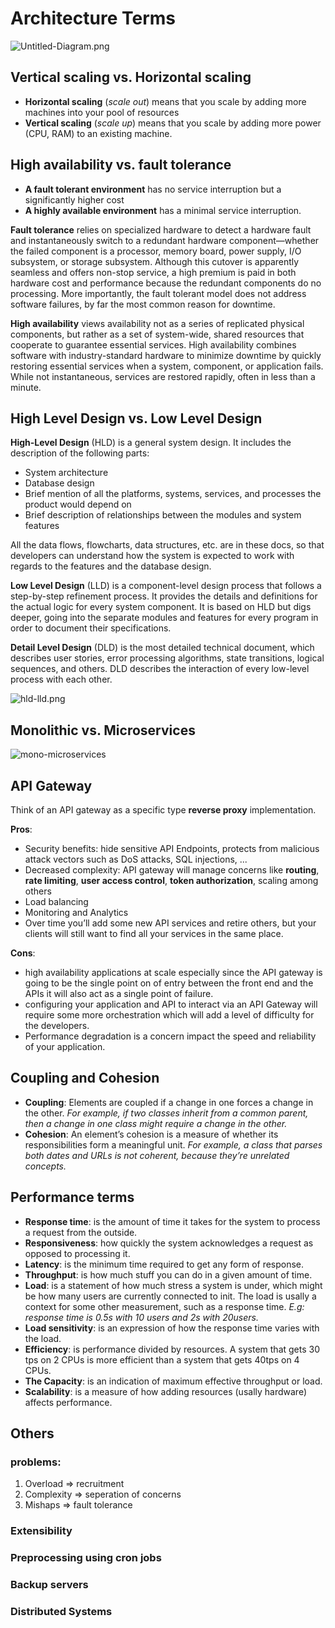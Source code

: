 # Architecture Terms

![Untitled-Diagram.png](./img/Untitled-Diagram.png)

## Vertical scaling vs. Horizontal scaling
- **Horizontal scaling** (*scale out*) means that you scale by adding more machines into your pool of resources 
- **Vertical scaling** (*scale up*) means that you scale by adding more power (CPU, RAM) to an existing machine.

## High availability vs. fault tolerance

- **A fault tolerant environment** has no service interruption but a significantly higher cost
- **A highly available environment** has a minimal service interruption.

**Fault tolerance** relies on specialized hardware to detect a hardware fault and instantaneously switch to a redundant hardware component—whether the failed component is a processor, memory board, power supply, I/O subsystem, or storage subsystem. Although this cutover is apparently seamless and offers non-stop service, a high premium is paid in both hardware cost and performance because the redundant components do no processing. More importantly, the fault tolerant model does not address software failures, by far the most common reason for downtime.

**High availability** views availability not as a series of replicated physical components, but rather as a set of system-wide, shared resources that cooperate to guarantee essential services. High availability combines software with industry-standard hardware to minimize downtime by quickly restoring essential services when a system, component, or application fails. While not instantaneous, services are restored rapidly, often in less than a minute.

## High Level Design vs. Low Level Design

**High-Level Design** (HLD) is a general system design. It includes the description of the following parts:

- System architecture
- Database design
- Brief mention of all the platforms, systems, services, and processes the product would depend on
- Brief description of relationships between the modules and system features

All the data flows, flowcharts, data structures, etc. are in these docs, so that developers can understand how the system is expected to work with regards to the features and the database design.

**Low Level Design** (LLD) is a component-level design process that follows a step-by-step refinement process. It provides the details and definitions for the actual logic for every system component. It is based on HLD but digs deeper, going into the separate modules and features for every program in order to document their specifications.


**Detail Level Design** (DLD) is the most detailed technical document, which describes user stories, error processing algorithms, state transitions, logical sequences, and others. DLD describes the interaction of every low-level process with each other.

![hld-lld.png](./img/hld-lld.png)


## Monolithic vs. Microservices 
![mono-microservices](./img/mono-microservices.jpg)



## API Gateway 

Think of an API gateway as a specific type **reverse proxy** implementation.

**Pros**:
- Security benefits: hide sensitive API Endpoints, protects from malicious attack vectors such as DoS attacks, SQL injections, ...
- Decreased complexity: API gateway will manage concerns like  **routing**, **rate limiting**, **user access control**, **token authorization**, scaling among others
- Load balancing
- Monitoring and Analytics
- Over time you’ll add some new API services and retire others, but your clients will still want to find all your services in the same place.

**Cons**:
- high availability applications at scale especially since the API gateway is going to be the single point on of entry between the front end and the APIs it will also act as a single point of failure.
- configuring your application and API to interact via an API Gateway will require some more orchestration which will add a level of difficulty for the developers.
- Performance degradation is a concern impact the speed and reliability of your application.



## Coupling and Cohesion

- **Coupling**: Elements are coupled if a change in one forces a change in the other. *For example, if two classes inherit from a common parent, then a change in one class might require a change in the other.*
- **Cohesion**: An element’s cohesion is a measure of whether its responsibilities form a meaningful unit. *For example, a class that parses both dates and URLs is not coherent, because they’re unrelated concepts.*


## Performance terms

- **Response time**: is the amount of time it takes for the system to process a request from the outside.
- **Responsiveness**: how quickly the system acknowledges a request as opposed to processing it.
- **Latency**: is the minimum time required to get any form of response.
- **Throughput**: is how much stuff you can do in a given amount of time.
- **Load**: is a statement of how much stress a system is under, which might be how many users are currently connected to init. The load is usally a context for some other measurement, such as a response time. *E.g: response time is 0.5s with 10 users and 2s with 20users.*
- **Load sensitivity**: is an expression of how the response time varies with the load. 
- **Efficiency**: is performance divided by resources. A system that gets 30 tps on 2 CPUs is more efficient than a system that gets 40tps on 4 CPUs.
- **The Capacity**: is an indication of maximum effective throughput or load.
- **Scalability**: is a measure of how adding resources (usally hardware) affects performance.

## Others
### problems:
1. Overload         =>  recruitment
2. Complexity       =>  seperation of concerns
3. Mishaps          =>  fault tolerance

### Extensibility

### Preprocessing using cron jobs

### Backup servers

### Distributed Systems
